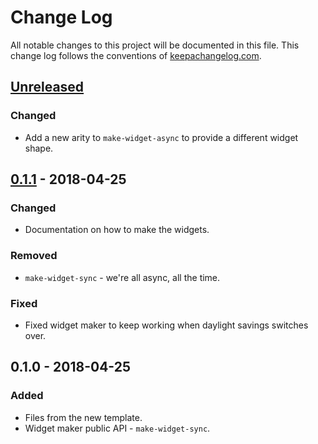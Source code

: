 # Change Log
All notable changes to this project will be documented in this file. This change log follows the conventions of [keepachangelog.com](http://keepachangelog.com/).

## [Unreleased]
### Changed
- Add a new arity to `make-widget-async` to provide a different widget shape.

## [0.1.1] - 2018-04-25
### Changed
- Documentation on how to make the widgets.

### Removed
- `make-widget-sync` - we're all async, all the time.

### Fixed
- Fixed widget maker to keep working when daylight savings switches over.

## 0.1.0 - 2018-04-25
### Added
- Files from the new template.
- Widget maker public API - `make-widget-sync`.

[Unreleased]: https://github.com/your-name/shopdb/compare/0.1.1...HEAD
[0.1.1]: https://github.com/your-name/shopdb/compare/0.1.0...0.1.1
